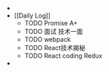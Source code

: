 -
- [[Daily Log]]
	- TODO Promise A+
	- TODO 面试 技术一面
	- TODO webpack
	- TODO React技术揭秘
	- TODO React coding Redux
-